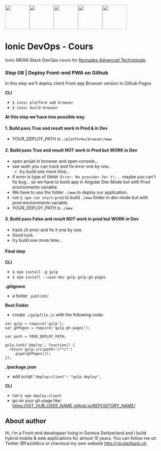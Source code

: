 <!--
@Author: Nicolas Fazio <webmaster-fazio>
@Date:   09-04-2017
@Email:  contact@nicolasfazio.ch
@Last modified by:   webmaster-fazio
@Last modified time: 09-04-2017
-->

<img src="http://cloudoki.com/images/frameworks/ionic.png" width="80"><img src="https://live.zoomdata.com/zoomdata/service/connection/types/icon/MONGO_MONGO?v=$%7Btimestamp%7D" width="80"><img src="http://apps.octoconsulting.com/images/expressIcon.png" width="80"><img src="https://material.angularjs.org/latest/img/icons/angular-logo.svg" width="80"><img src="http://code.runnable.com/images/provider-icons/icon-node.js.svg" width="80">

# Ionic DevOps - Cours
Ionic MEAN Stack DevOps cours for [Nomades Advenced Technologie](http://nomades.ch).


### Step 08 | Deploy Front-end PWA on Github
In this step we'll deploy client Front app Browser version in Github Pages

<b>CLI</b>
- `$ ionic platform add browser`
- `$ ionic build browser`

<b>At this step we'have tree possible way</b>
#### 1. Build pass True and result work in Prod & in Dev
- YOUR_DEPLOY_PATH is `./platforms/browser/www`

#### 2. Build pass True and result NOT work in Prod but WORK in Dev
- open projet in browser and open console...
- see wath you can track and fix error one by one..
  - try build one more time...
- if error is type of `ERROR Error: No provider for t!...` maybe you can't fix bug... so we have to build app in Angular Dev Mode but with Prod environments variable.
- We have to use the folder `./www` to deploy our application.
- run `$ npm run start:prod` to build `./www` folder in dev mode but with prod environments variable.
- YOUR_DEPLOY_PATH is `./www`


#### 3. Build pass False and result NOT work in prod but WORK in Dev
- track cli error and fix it one by one.
- Good luck.
- try build one more time...

#### Final step
<b>CLI</b>
- `$ npm install -g gulp`
- `$ npm install --save-dev gulp gulp-gh-pages`

<b>.gitignore</b>
- a folder `.publish/`


<b>Root Folder</b>
- create `./gulpfile.js` with the following code:

```
var gulp = require('gulp');
var ghPages = require('gulp-gh-pages');

var path = YOUR_DEPLOY_PATH;

gulp.task('deploy', function() {
  return gulp.src(path+'/**/*')
    .pipe(ghPages());
});
```

<b>./package.json</b>
- add script `"deploy:client": "gulp deploy",`

<b>CLI</b>
- run `$ npm deploy:client`
- go on your gh-page like: https://GIT_HUB_USER_NAME.github.io/REPOSITORY_NAME/


## About author
Hi, i'm a Front-end developper living in Geneva Switzerland and i build hybrid mobile & web applications for almost 15 years. You can follow me on Twitter @FazioNico or checkout my own website http://nicolasfazio.ch
